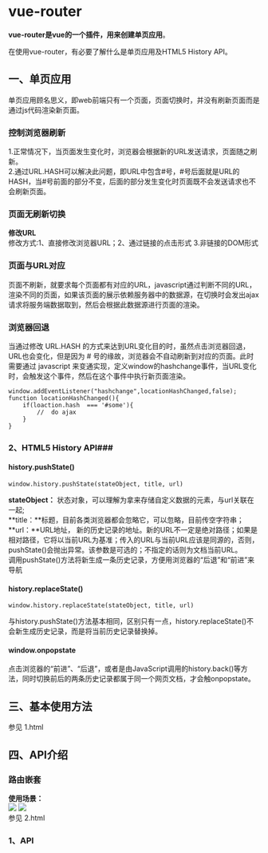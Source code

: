 # vue-router #
**vue-router是vue的一个插件，用来创建单页应用**。<br>

在使用vue-router，有必要了解什么是单页应用及HTML5 History API。

## 一、单页应用 ##
单页应用顾名思义，即web前端只有一个页面，页面切换时，并没有刷新页面而是通过js代码渲染新页面。
### 控制浏览器刷新 ###
1.正常情况下，当页面发生变化时，浏览器会根据新的URL发送请求，页面随之刷新。<br>
2.通过URL.HASH可以解决此问题，即URL中包含#号，#号后面就是URL的HASH，当#号前面的部分不变，后面的部分发生变化时页面既不会发送请求也不会刷新页面。
### 页面无刷新切换 ###
**修改URL**<br>
修改方式:1、直接修改浏览器URL；2、通过链接的点击形式 3.非链接的DOM形式<br>
### 页面与URL对应 ###
页面不刷新，就要求每个页面都有对应的URL，javascript通过判断不同的URL，渲染不同的页面，如果该页面的展示依赖服务器中的数据源，在切换时会发出ajax请求将服务端数据取到，然后会根据此数据源进行页面的渲染。
### 浏览器回退 ###
当通过修改 URL.HASH 的方式来达到URL变化目的时，虽然点击浏览器回退，URL也会变化，但是因为 # 号的缘故，浏览器会不自动刷新到对应的页面。此时需要通过 javascript 来变通实现，定义window的hashchange事件，当URL变化时，会触发这个事件，然后在这个事件中执行新页面渲染。

	window.addEventListener("hashchange",locationHashChanged,false);
	function locationHashChanged(){
		if(loaction.hash  === '#some'){
			//  do ajax	
		}
	}

### 2、HTML5 History API###
#### history.pushState() ####

	window.history.pushState(stateObject, title, url)
**stateObject：** 状态对象，可以理解为拿来存储自定义数据的元素，与url关联在一起;<br>
**title：**标题，目前各类浏览器都会忽略它，可以忽略，目前传空字符串；<br>
**url：**URL地址， 新的历史记录的地址。新的URL不一定是绝对路径；如果是相对路径，它将以当前URL为基准；传入的URL与当前URL应该是同源的，否则，pushState()会抛出异常。该参数是可选的；不指定的话则为文档当前URL。<br>
调用pushState()方法将新生成一条历史记录，方便用浏览器的“后退”和“前进”来导航
#### history.replaceState() ####

	window.history.replaceState(stateObject, title, url)
与history.pushState()方法基本相同，区别只有一点，history.replaceState()不会新生成历史记录，而是将当前历史记录替换掉。
#### window.onpopstate ####
点击浏览器的“前进”、“后退”，或者是由JavaScript调用的history.back()等方法，同时切换前后的两条历史记录都属于同一个网页文档，才会触onpopstate。

## 三、基本使用方法 ##
参见 1.html
## 四、API介绍 ##
### 路由嵌套 ###
**使用场景：**<br>
![](http://i.imgur.com/cR23SzE.png) ![](http://i.imgur.com/66rDXu0.png)<br>
参见 2.html

### 1、API ###
